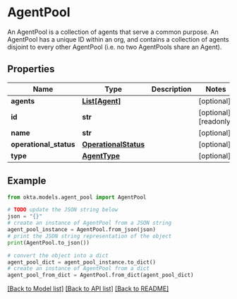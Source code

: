 # AgentPool

An AgentPool is a collection of agents that serve a common purpose. An AgentPool has a unique ID within an org, and contains a collection of agents disjoint to every other AgentPool (i.e. no two AgentPools share an Agent).

## Properties

Name | Type | Description | Notes
------------ | ------------- | ------------- | -------------
**agents** | [**List[Agent]**](Agent.md) |  | [optional] 
**id** | **str** |  | [optional] [readonly] 
**name** | **str** |  | [optional] 
**operational_status** | [**OperationalStatus**](OperationalStatus.md) |  | [optional] 
**type** | [**AgentType**](AgentType.md) |  | [optional] 

## Example

```python
from okta.models.agent_pool import AgentPool

# TODO update the JSON string below
json = "{}"
# create an instance of AgentPool from a JSON string
agent_pool_instance = AgentPool.from_json(json)
# print the JSON string representation of the object
print(AgentPool.to_json())

# convert the object into a dict
agent_pool_dict = agent_pool_instance.to_dict()
# create an instance of AgentPool from a dict
agent_pool_from_dict = AgentPool.from_dict(agent_pool_dict)
```
[[Back to Model list]](../README.md#documentation-for-models) [[Back to API list]](../README.md#documentation-for-api-endpoints) [[Back to README]](../README.md)


